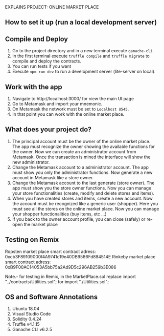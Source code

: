 EXPLAINS PROJECT: ONLINE MARKET PLACE

## How to set it up (run a local development server)

Compile and Deploy
------------------
1. Go to the project directory and in a new terminal execute `ganache-cli`.
2. In the first terminal execute `truffle compile` and `truffle migrate` to compile and deploy the contracts.
3. You can run tests if you want
4. Execute `npm run dev` to run a development server (lite-server on local).

Work with the app
-----------------
1. Navigate to http://localhost:3000/ for view the main UI page
2. Go to Metamask and import your mnemonic.
3. On Metamask the network must be set to `Localhost 8545`.
4. In that point you can work with the online market place.

## What does your project do?

1. The principal account must be the owner of the online market place. The app must recognize the owner showing the available functions for the owner. Now we can create an administrator account from Metamask. Once the  transaction is mined the interface will show the new administrator.
2. Change the Metamask account to a administrator account. The app must show you only the administrator functions. Now generate a new account in Metamask like a store owner.
3. Change the Metamask account to the last generate (store owner). The app must show you the store owner functions. Now you can manage your store functionalities (create, modify and delete stores and items).
4. When you have created stores and items, create a new account. Now the account must be recognized like a generic user (shopper). Here you must see all the stores on the online market place. Now you can manage your shopper functionalities (buy items, etc ...)
5. If you back to the owner account profile, you can close (safely) or re-open the market place

## Testing on Remix

Ropsten market place smart contract adress: 0xcb3F89109000f4A9741c19e40DB9586Fd884514E
Rinkeby market place smart contract adress: 0xB9F00AC14053A5bb75a2Ad9D5c296AB259b3E086

Note.- for testing in Remix, in the MarketPlace.sol replace import "../contracts/Utilities.sol"; for import "./Utilities.sol";

## OS and Software Annotations

1. Ubuntu 18.04
2. Visual Studio Code
3. Solidity 0.4.24
4. Truffle v4.1.15
5. Ganache CLI v6.2.5
